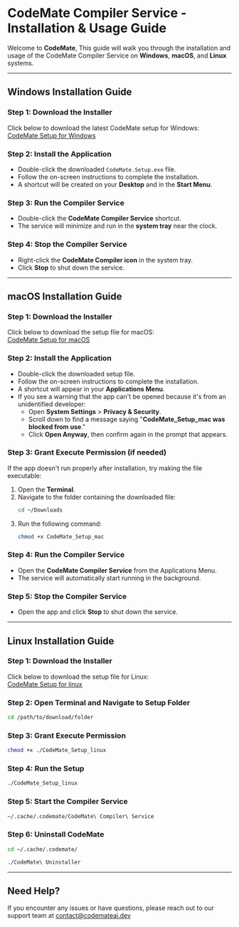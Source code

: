 # CodeMate Compiler Service - Installation & Usage Guide

Welcome to **CodeMate**, This guide will walk you through the installation and usage of the CodeMate Compiler Service on **Windows**, **macOS**, and **Linux** systems.

---

## Windows Installation Guide

### Step 1: Download the Installer  
Click below to download the latest CodeMate setup for Windows:  
[CodeMate Setup for Windows](https://github.com/CodeMate-AI/codemate-edu-release/releases/download/v2.1.1/CodeMate_Setup_v2.1.1.exe)

### Step 2: Install the Application  
- Double-click the downloaded `CodeMate.Setup.exe` file.  
- Follow the on-screen instructions to complete the installation.  
- A shortcut will be created on your **Desktop** and in the **Start Menu**.

### Step 3: Run the Compiler Service  
- Double-click the **CodeMate Compiler Service** shortcut.  
- The service will minimize and run in the **system tray** near the clock.

### Step 4: Stop the Compiler Service  
- Right-click the **CodeMate Compiler icon** in the system tray.  
- Click **Stop** to shut down the service.

---

## macOS Installation Guide

### Step 1: Download the Installer  
Click below to download the setup file for macOS:  
[CodeMate Setup for macOS](https://github.com/CodeMate-AI/codemate-edu-release/releases/download/v2.1.1/CodeMate_Setup_mac)

### Step 2: Install the Application  
- Double-click the downloaded setup file.  
- Follow the on-screen instructions to complete the installation.  
- A shortcut will appear in your **Applications Menu**.  
- If you see a warning that the app can't be opened because it's from an unidentified developer:  
  - Open **System Settings** > **Privacy & Security**.  
  - Scroll down to find a message saying "**CodeMate_Setup_mac was blocked from use**."  
  - Click **Open Anyway**, then confirm again in the prompt that appears.

### Step 3: Grant Execute Permission (if needed)  
If the app doesn't run properly after installation, try making the file executable:

1. Open the **Terminal**.  
2. Navigate to the folder containing the downloaded file:
   ```bash
   cd ~/Downloads 
   ```
3. Run the following command:
   ```bash
   chmod +x CodeMate_Setup_mac
   ```

### Step 4: Run the Compiler Service  
- Open the **CodeMate Compiler Service** from the Applications Menu.  
- The service will automatically start running in the background.

### Step 5: Stop the Compiler Service  
- Open the app and click **Stop** to shut down the service.

---

## Linux Installation Guide

### Step 1: Download the Installer  
Click below to download the setup file for Linux:  
[CodeMate Setup for linux](https://github.com/CodeMate-AI/codemate-edu-release/releases/download/v2.1.1/CodeMate_Setup_linux)

### Step 2: Open Terminal and Navigate to Setup Folder
```bash
cd /path/to/download/folder
```

### Step 3: Grant Execute Permission
```bash
chmod +x ./CodeMate_Setup_linux
```

### Step 4: Run the Setup
```bash
./CodeMate_Setup_linux
```

### Step 5: Start the Compiler Service
```bash
~/.cache/.codemate/CodeMate\ Compiler\ Service
```

### Step 6: Uninstall CodeMate
```bash
cd ~/.cache/.codemate/
```
```bash
./CodeMate\ Uninstaller
```

---

## Need Help?

If you encounter any issues or have questions, please reach out to our support team at contact@codemateai.dev

